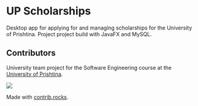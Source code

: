 # UP Scholarships

Desktop app for applying for and managing scholarships for the University of Prishtina. Project project build with JavaFX and MySQL.

## Contributors

University team project for the Software Engineering course at the [University of Prishtina](https://fiek.uni-pr.edu).

<a href="https://github.com/gjonhajdari/up-scholarships/graphs/contributors">
  <img src="https://contrib.rocks/image?repo=gjonhajdari/up-scholarships" />
</a>

Made with [contrib.rocks](https://contrib.rocks).